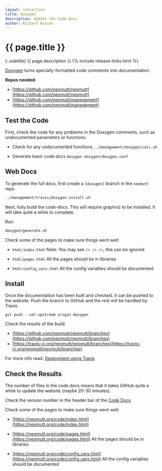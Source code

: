 ```yaml
---
layout: concertina
title: Doxygen
description: Update the Code Docs
author: Richard Russon
---
```


# {{ page.title }}

{:.subtitle}
{{ page.description }}
{% include release-links.html %}

[Doxygen](http://www.doxygen.nl/) turns specially-formatted code comments into documentation.

**Repos needed**:
- [https://github.com/neomutt/neomutt](https://github.com/neomutt/neomutt)
- [https://github.com/neomutt/management](https://github.com/neomutt/management)

## Test the Code

First, check the code for any problems in the Doxygen comments, such as undocumented parameters or functions.

- Check for any undocumented functions
  `../management/doxygen/calc.sh`

- Generate basic code docs
  `doxygen doxygen/doxygen.conf`

## Web Docs

To generate the full docs, first create a `[doxygen]` branch in the `neomutt` repo.

```sh
../management/travis/doxygen-install.sh
```

Next, fully build the code-docs.
This will require graphviz to be installed.
It will take quite a while to complete.

Run:

```sh
doxygen/generate.sh
```

Check some of the pages to make sure things went well:

- `html/index.html`
  Note: You may see `/> /> />`, this can be ignored

- `html/pages.html`
  All the pages should be in libraries

- `html/config_vars.html`
  All the config variables should be documented

## Install

Once the documentation has been built and checked, it can be pushed to the website.
Push the branch to GitHub and the rest will be handled by Travis.

```
git push --set-upstream origin doxygen
```

Check the results of the build:
- [https://github.com/neomutt/neomutt/branches](https://github.com/neomutt/neomutt/branches)
- [https://travis-ci.org/neomutt/neomutt/branches](https://travis-ci.org/neomutt/neomutt/branches)

For more info read: [Deployment using Travis](https://neomutt.org/dev/deploy)

## Check the Results

The number of files in the code docs means that it takes GitHub quite a while to update the website (maybe 20-30 minutes).

Check the version number in the header bar of the [Code Docs](https://neomutt.org/code/)

Check some of the pages to make sure things went well:

- [https://neomutt.org/code/index.html](https://neomutt.org/code/index.html)

- [https://neomutt.org/code/pages.html](https://neomutt.org/code/pages.html)
  All the pages should be in libraries

- [https://neomutt.org/code/config_vars.html](https://neomutt.org/code/config_vars.html)
  All the config variables should be documented

